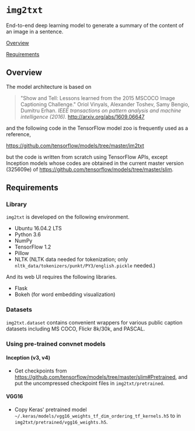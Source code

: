 # ``img2txt``
End-to-end deep learning model to generate a summary of the content of an image in a sentence.

[Overview](#overview)

[Requirements](#requirements)


## Overview

The model architecture is based on

> "Show and Tell: Lessons learned from the 2015 MSCOCO Image Captioning
Challenge."
> Oriol Vinyals, Alexander Toshev, Samy Bengio, Dumitru Erhan.
> *IEEE transactions on pattern analysis and machine intelligence (2016).*
> http://arxiv.org/abs/1609.06647

and the following code in the TensorFlow model zoo is frequently used as a reference,

https://github.com/tensorflow/models/tree/master/im2txt

but the code is written from scratch using TensorFlow APIs, except Inception models whose codes are obtained in the current master version (325609e) of https://github.com/tensorflow/models/tree/master/slim.


## Requirements

### Library
``img2txt`` is developed on the following environment.
* Ubuntu 16.04.2 LTS
* Python 3.6
* NumPy
* TensorFlow 1.2
* Pillow
* NLTK (NLTK data needed for tokenization; only ``nltk_data/tokenizers/punkt/PY3/english.pickle`` needed.)

And its web UI requires the following libraries.
* Flask
* Bokeh (for word embedding visualization)

### Datasets
``img2txt.dataset`` contains convenient wrappers for various public caption datasets including MS COCO, Flickr 8k/30k, and PASCAL.

### Using pre-trained convnet models
#### Inception (v3, v4)
* Get checkpoints from https://github.com/tensorflow/models/tree/master/slim#Pretrained, and put the uncompressed checkpoint files in ``img2txt/pretrained``.
#### VGG16
* Copy Keras' pretrained model ``~/.keras/models/vgg16_weights_tf_dim_ordering_tf_kernels.h5`` to in ``img2txt/pretrained/vgg16_weights.h5``.

